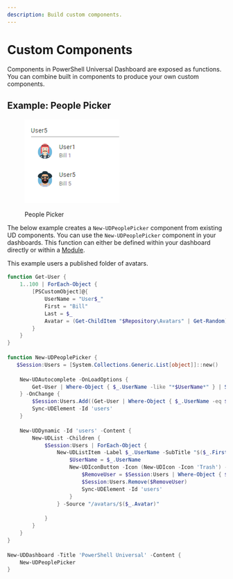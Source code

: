 ```yaml
---
description: Build custom components.
---
```


# Custom Components

Components in PowerShell Universal Dashboard are exposed as functions. You can combine built in components to produce your own custom components.&#x20;

## Example: People Picker

<figure><img src="../../../../.gitbook/assets/image (3) (1) (2).png" alt=""><figcaption><p>People Picker</p></figcaption></figure>

The below example creates a `New-UDPeoplePicker` component from existing UD components. You can use the `New-UDPeoplePicker` component in your dashboards. This function can either be defined within your dashboard directly or within a [Module](../../../../platform/modules.md).

This example users a published folder of avatars.&#x20;

```powershell
function Get-User {
    1..100 | ForEach-Object {
        [PSCustomObject]@{
            UserName = "User$_"
            First = "Bill"
            Last = $_
            Avatar = (Get-ChildItem "$Repository\Avatars" | Get-Random).Name
        }
    }
}

function New-UDPeoplePicker {
   $Session:Users = [System.Collections.Generic.List[object]]::new()

    New-UDAutocomplete -OnLoadOptions {
        Get-User | Where-Object { $_.UserName -like "*$UserName*" } | Select-Object -First 5 -ExpandProperty 'UserName' | ConvertTo-Json 
    } -OnChange {
        $Session:Users.Add((Get-User | Where-Object { $_.UserName -eq $EventData })) | Out-Null
        Sync-UDElement -Id 'users'
    }

    New-UDDynamic -Id 'users' -Content {
        New-UDList -Children {
            $Session:Users | ForEach-Object {
                New-UDListItem -Label $_.UserName -SubTitle "$($_.First) $($_.Last)" -AvatarType 'Avatar' -SecondaryAction {
                    $UserName = $_.UserName
                    New-UDIconButton -Icon (New-UDIcon -Icon 'Trash') -OnClick {
                        $RemoveUser = $Session:Users | Where-Object { $_.UserName -eq $UserName }
                        $Session:Users.Remove($RemoveUser) 
                        Sync-UDElement -Id 'users'
                    }
                } -Source "/avatars/$($_.Avatar)"

            }    
        }
    }
}

New-UDDashboard -Title 'PowerShell Universal' -Content {
    New-UDPeoplePicker
}
```
